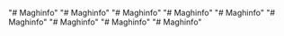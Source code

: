 "# Maghinfo" 
"# Maghinfo" 
"# Maghinfo" 
"# Maghinfo" 
"# Maghinfo" 
"# Maghinfo" 
"# Maghinfo" 
"# Maghinfo" 
"# Maghinfo" 
